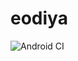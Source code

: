 # eodiya

![Android CI](https://github.com/bluems/eodiya/workflows/Android%20CI/badge.svg?branch=master)

